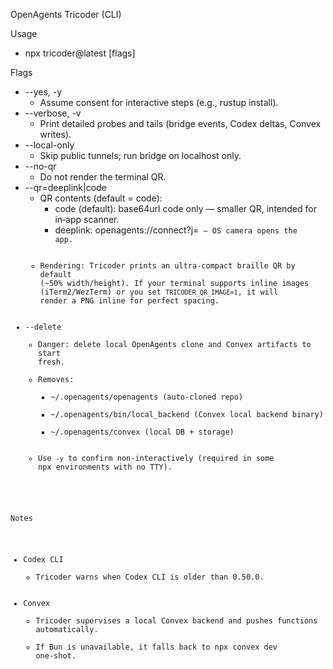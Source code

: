 OpenAgents Tricoder (CLI)

Usage
- npx tricoder@latest [flags]

Flags
- --yes, -y
  - Assume consent for interactive steps (e.g., rustup install).
- --verbose, -v
  - Print detailed probes and tails (bridge events, Codex deltas, Convex writes).
- --local-only
  - Skip public tunnels; run bridge on localhost only.
- --no-qr
  - Do not render the terminal QR.
- --qr=deeplink|code
  - QR contents (default = code):
    - code (default): base64url code only — smaller QR, intended for in‑app scanner.
    - deeplink: openagents://connect?j=<code> — OS camera opens the app.
  - Rendering: Tricoder prints an ultra‑compact braille QR by default (~50% width/height). If your terminal supports inline images (iTerm2/WezTerm) or you set `TRICODER_QR_IMAGE=1`, it will render a PNG inline for perfect spacing.
- --delete
  - Danger: delete local OpenAgents clone and Convex artifacts to start fresh.
  - Removes:
    - ~/.openagents/openagents (auto‑cloned repo)
    - ~/.openagents/bin/local_backend (Convex local backend binary)
    - ~/.openagents/convex (local DB + storage)
  - Use `-y` to confirm non‑interactively (required in some npx environments with no TTY).

Notes
- Codex CLI
  - Tricoder warns when Codex CLI is older than 0.50.0.
- Convex
  - Tricoder supervises a local Convex backend and pushes functions automatically.
  - If Bun is unavailable, it falls back to npx convex dev one‑shot.
